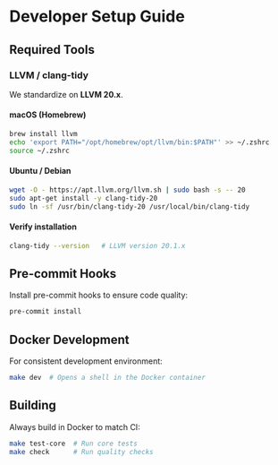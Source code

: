 # Developer Setup Guide

## Required Tools

### LLVM / clang-tidy

We standardize on __LLVM 20.x__.

#### macOS (Homebrew)

```bash
brew install llvm
echo 'export PATH="/opt/homebrew/opt/llvm/bin:$PATH"' >> ~/.zshrc
source ~/.zshrc
```

#### Ubuntu / Debian

```bash
wget -O - https://apt.llvm.org/llvm.sh | sudo bash -s -- 20
sudo apt-get install -y clang-tidy-20
sudo ln -sf /usr/bin/clang-tidy-20 /usr/local/bin/clang-tidy
```

#### Verify installation

```bash
clang-tidy --version   # LLVM version 20.1.x
```

## Pre-commit Hooks

Install pre-commit hooks to ensure code quality:

```bash
pre-commit install
```

## Docker Development

For consistent development environment:

```bash
make dev  # Opens a shell in the Docker container
```

## Building

Always build in Docker to match CI:

```bash
make test-core  # Run core tests
make check      # Run quality checks
```
